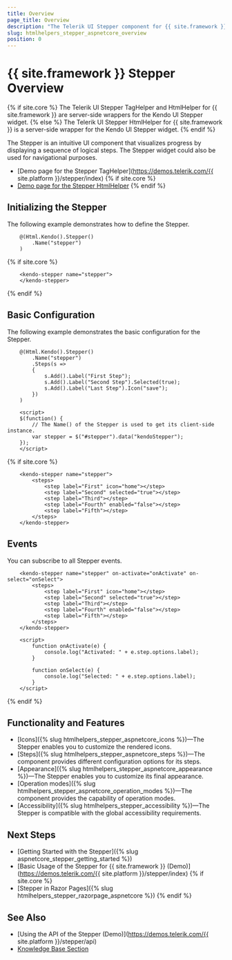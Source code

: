 ```yaml
---
title: Overview
page_title: Overview
description: "The Telerik UI Stepper component for {{ site.framework }} provides a styled UI component for progressive handling of workflow."
slug: htmlhelpers_stepper_aspnetcore_overview
position: 0
---
```


# {{ site.framework }} Stepper Overview

{% if site.core %}
The Telerik UI Stepper TagHelper and HtmlHelper for {{ site.framework }} are server-side wrappers for the Kendo UI Stepper widget.
{% else %}
The Telerik UI Stepper HtmlHelper for {{ site.framework }} is a server-side wrapper for the Kendo UI Stepper widget.
{% endif %}

The Stepper is an intuitive UI component that visualizes progress by displaying a sequence of logical steps. The Stepper widget could also be used for navigational purposes.

* [Demo page for the Stepper TagHelper](https://demos.telerik.com/{{ site.platform }}/stepper/index)
{% if site.core %}
* [Demo page for the Stepper HtmlHelper](https://demos.telerik.com/aspnet-core/stepper/tag-helper)
{% endif %}

## Initializing the Stepper

The following example demonstrates how to define the Stepper.

```HtmlHelper
    @(Html.Kendo().Stepper()
        .Name("stepper")
    )
```
{% if site.core %}
```TagHelper
    <kendo-stepper name="stepper">
    </kendo-stepper>
```
{% endif %}

## Basic Configuration

The following example demonstrates the basic configuration for the Stepper.

```HtmlHelper
    @(Html.Kendo().Stepper()
        .Name("stepper")
        .Steps(s =>
        {
            s.Add().Label("First Step");
            s.Add().Label("Second Step").Selected(true);
            s.Add().Label("Last Step").Icon("save");
        })
    )

    <script>
    $(function() {
        // The Name() of the Stepper is used to get its client-side instance.
        var stepper = $("#stepper").data("kendoStepper");
    });
    </script>
```
{% if site.core %}
```TagHelper
    <kendo-stepper name="stepper">
        <steps>
            <step label="First" icon="home"></step>
            <step label="Second" selected="true"></step>
            <step label="Third"></step>
            <step label="Fourth" enabled="false"></step>
            <step label="Fifth"></step>
        </steps>
    </kendo-stepper>
```

## Events

You can subscribe to all Stepper events.

```TagHelper
    <kendo-stepper name="stepper" on-activate="onActivate" on-select="onSelect">
        <steps>
            <step label="First" icon="home"></step>
            <step label="Second" selected="true"></step>
            <step label="Third"></step>
            <step label="Fourth" enabled="false"></step>
            <step label="Fifth"></step>
        </steps>
    </kendo-stepper>

    <script>
        function onActivate(e) {
            console.log("Activated: " + e.step.options.label);
        }

        function onSelect(e) {
            console.log("Selected: " + e.step.options.label);
        }
    </script>
```
{% endif %}

## Functionality and Features

* [Icons]({% slug htmlhelpers_stepper_aspnetcore_icons %})&mdash;The Stepper enables you to customize the rendered icons.
* [Steps]({% slug htmlhelpers_stepper_aspnetcore_steps %})&mdash;The component provides different configuration options for its steps.
* [Appearance]({% slug htmlhelpers_stepper_aspnetcore_appearance %})&mdash;The Stepper enables you to customize its final appearance.
* [Operation modes]({% slug htmlhelpers_stepper_aspnetcore_operation_modes %})&mdash;The component provides the capability of operation modes.
* [Accessibility]({% slug htmlhelpers_stepper_accessibility %})&mdash;The Stepper is compatible with the global accessibility requirements.

## Next Steps

* [Getting Started with the Stepper]({% slug aspnetcore_stepper_getting_started %})
* [Basic Usage of the Stepper for {{ site.framework }} (Demo)](https://demos.telerik.com/{{ site.platform }}/stepper/index)
{% if site.core %}
* [Stepper in Razor Pages]({% slug htmlhelpers_stepper_razorpage_aspnetcore %})
{% endif %}

## See Also

* [Using the API of the Stepper (Demo)](https://demos.telerik.com/{{ site.platform }}/stepper/api)
* [Knowledge Base Section](/knowledge-base)
